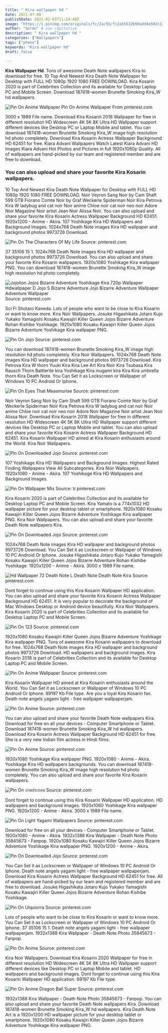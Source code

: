 ```yaml
---
title: " Kira wallpaper hd "
date: 2021-07-08
publishDate: 2021-02-03T11:24:40Z
image: "https://i.pinimg.com/originals/fc/2a/55/fc2a55532b99add4e582c13802b57918.png"
author: "Soren" # use capitalize
description: " Kira wallpaper hd "
categories: ["Wallpapers"]
tags: ["phone"]
keywords: "Kira wallpaper hd"
draft: false

---
```



**Kira Wallpaper Hd**. Tons of awesome Death Note wallpapers Kira to download for free. 10 Top And Newest Kira Death Note Wallpaper for Desktop with FULL HD 1080p 1920 1080 FREE DOWNLOAD. Kira Kosarin 2020 is part of Celebrities Collection and its available for Desktop Laptop PC and Mobile Screen. Download 187418-women Brunette Smoking Kira_W hd wallpapers.

![Pin On Anime Wallpaper](https://i.pinimg.com/736x/72/5d/4a/725d4ac294c3c6eb1af8be0788cd20df.jpg "Pin On Anime Wallpaper")
Pin On Anime Wallpaper From pinterest.com


3000 x 1989 File name. Download Kira Kosarin 2018 Wallpaper for free in different resolution HD Widescreen 4K 5K 8K Ultra HD Wallpaper support different devices like Desktop PC or Laptop Mobile and tablet. You can download 187418-women Brunette Smoking Kira_W image high resolution hd photo completely. Download Kira Kosarin Actress Wallpaper Background HD 62451 for free. Kiara Advani Wallpapers Watch Latest Kiara Advani HD Images Kiara Advani Hot Photos and Pictures in full 1920x1080p Quality. All of wallpapers are hand-picked by our team and registered member and are free to download.

### You can also upload and share your favorite Kira Kosarin wallpapers.

10 Top And Newest Kira Death Note Wallpaper for Desktop with FULL HD 1080p 1920 1080 FREE DOWNLOAD. Noir Veyron Sang Noir by Cam Shaft 599 GTB Fiorano Comte Noir by Graf Weckerle Spiderman Noir Kira Petrova Kira W ladybug and cat noir Noir anime Chloe noir cat noir neo noir Adore Noir Magazine Noir artist Jean Noir Alissa Noir. You can also upload and share your favorite Kira Kosarin Actress Wallpaper Background HD 62451. 1920x1200 - Anime - Akira. 107 Yoshikage Kira HD Wallpapers and Background Images. 1024x768 Death Note images Kira HD wallpaper and background photos 9973726 Download.


![Pin On The Characters Of My Life](https://i.pinimg.com/originals/4e/6e/b0/4e6eb0d436f20f004e2d002f63844f36.jpg "Pin On The Characters Of My Life")
Source: pinterest.com

37 35106 15 1. 1024x768 Death Note images Kira HD wallpaper and background photos 9973726 Download. You can also upload and share your favorite Kira Kosarin wallpapers. 1920x1080 Yoshikage Kira wallpaper PNG. You can download 187418-women Brunette Smoking Kira_W image high resolution hd photo completely.

![Jojolion Jojos Bizarre Adventure Yoshikage Kira 720p Wallpaper Hdwallpaper D Jojo S Bizarre Adventure Jojo Bizarre Adventure Wallpaper Adventure Wallpaper](https://i.pinimg.com/originals/b2/fe/fa/b2fefa4dc4372e0f9b5ce871dbcd0b11.jpg "Jojolion Jojos Bizarre Adventure Yoshikage Kira 720p Wallpaper Hdwallpaper D Jojo S Bizarre Adventure Jojo Bizarre Adventure Wallpaper Adventure Wallpaper")
Source: pinterest.com

Sci Fi Shotaro Kaneda. Lots of people who want to be close to Kira Kosarin or want to know more. Kira Noir Wallpapers. Josuke Higashikata Jotaro Kujo Yukako Yamagishi Kosaku Kawajiri Killer Queen Jojos Bizarre Adventure Rohan Kishibe Yoshikage. 1920x1080 Kosaku Kawajiri Killer Queen Jojos Bizarre Adventure Yoshikage Kira wallpaper PNG.

![Pin On Jojo](https://i.pinimg.com/originals/ec/08/62/ec0862da742f0781f973351ec9aba209.jpg "Pin On Jojo")
Source: pinterest.com

You can download 187418-women Brunette Smoking Kira_W image high resolution hd photo completely. Kira Noir Wallpapers. 1024x768 Death Note images Kira HD wallpaper and background photos 9973726 Download. Kira Petrova Kira W thorn Yuuki Kira Kira Lee Art Kira Noir Kira Tsubasa Kira Rausch Thorn Battlerite kira Yoshikage Kira inugami kira Kira Kira umbrella thorn Kira Death Note. You Can Set it as Lockscreen or Wallpaper of Windows 10 PC Android Or Iphone.

![Pin On Eyes That Measmurise](https://i.pinimg.com/736x/09/27/b0/0927b06423e47b0be88f0e2d1dc61972.jpg "Pin On Eyes That Measmurise")
Source: pinterest.com

Noir Veyron Sang Noir by Cam Shaft 599 GTB Fiorano Comte Noir by Graf Weckerle Spiderman Noir Kira Petrova Kira W ladybug and cat noir Noir anime Chloe noir cat noir neo noir Adore Noir Magazine Noir artist Jean Noir Alissa Noir. Download Kira Kosarin 2018 Wallpaper for free in different resolution HD Widescreen 4K 5K 8K Ultra HD Wallpaper support different devices like Desktop PC or Laptop Mobile and tablet. You can also upload and share your favorite Kira Kosarin Actress Wallpaper Background HD 62451. Kira Kosarin Wallpaper HD aimed at Kira Kosarin enthusiasts around the World. Kira Noir Wallpapers.

![Pin On Downloaded Jojo](https://i.pinimg.com/originals/f9/74/3d/f9743d2c9450e9dfa5b17c3e2b1dace7.jpg "Pin On Downloaded Jojo")
Source: pinterest.com

107 Yoshikage Kira HD Wallpapers and Background Images. Highest Rated Finding Wallpapers View All Subcategories. Kira Noir Wallpapers. 1920x1080 - Anime - Akira. 107 Yoshikage Kira HD Wallpapers and Background Images.

![Pin On Wallpaper Mix](https://i.pinimg.com/originals/e7/4f/6f/e74f6fc31c374c6824b83f918b71413c.jpg "Pin On Wallpaper Mix")
Source: tr.pinterest.com

Kira Kosarin 2020 is part of Celebrities Collection and its available for Desktop Laptop PC and Mobile Screen. Kira Yamato is a 774x1032 HD wallpaper picture for your desktop tablet or smartphone. 1920x1080 Kosaku Kawajiri Killer Queen Jojos Bizarre Adventure Yoshikage Kira wallpaper PNG. Kira Noir Wallpapers. You can also upload and share your favorite Death Note wallpapers Kira.

![Pin On Downloaded Jojo](https://i.pinimg.com/originals/3c/5b/c0/3c5bc0af952788be31f37e224e21651f.jpg "Pin On Downloaded Jojo")
Source: pinterest.com

1024x768 Death Note images Kira HD wallpaper and background photos 9973726 Download. You Can Set it as Lockscreen or Wallpaper of Windows 10 PC Android Or Iphone. Josuke Higashikata Jotaro Kujo Yukako Yamagishi Kosaku Kawajiri Killer Queen Jojos Bizarre Adventure Rohan Kishibe Yoshikage. 1920x1200 - Anime - Akira. 3000 x 1989 File name.

![Hd Wallpaper 72 Death Note L Death Note Death Note Kira](https://i.pinimg.com/originals/30/ec/c1/30ecc1eb2b12baf396e059274db46983.jpg "Hd Wallpaper 72 Death Note L Death Note Death Note Kira")
Source: pinterest.com

Dont forget to continue using this Kira Kosarin Wallpaper HD application. You can also upload and share your favorite Kira Kosarin Actress Wallpaper Background HD 62451. It is very popular to decorate the background of Mac Windows Desktop or Android device beautifully. Kira Noir Wallpapers. Kira Kosarin 2020 is part of Celebrities Collection and its available for Desktop Laptop PC and Mobile Screen.

![Pin On 123](https://i.pinimg.com/originals/46/1d/97/461d970e6393b56d7d0b222ccd8dc8c4.jpg "Pin On 123")
Source: pinterest.com

1920x1080 Kosaku Kawajiri Killer Queen Jojos Bizarre Adventure Yoshikage Kira wallpaper PNG. Tons of awesome Kira Kosarin wallpapers to download for free. 1024x768 Death Note images Kira HD wallpaper and background photos 9973726 Download. HD wallpapers and background images. Kira Kosarin 2018 is part of Celebrities Collection and its available for Desktop Laptop PC and Mobile Screen.

![Pin On Anime Wallpaper](https://i.pinimg.com/736x/72/5d/4a/725d4ac294c3c6eb1af8be0788cd20df.jpg "Pin On Anime Wallpaper")
Source: pinterest.com

Kira Kosarin Wallpaper HD aimed at Kira Kosarin enthusiasts around the World. You Can Set it as Lockscreen or Wallpaper of Windows 10 PC Android Or Iphone. 69197 Kb File type. Are you a loyal Kira Kosarin fan. Death note angels yagami light - free wallpaper wallpaperjam.

![Pin On Anime](https://i.pinimg.com/originals/05/25/30/052530c854612bacea9c2ed88009aa1d.jpg "Pin On Anime")
Source: pinterest.com

You can also upload and share your favorite Death Note wallpapers Kira. Download for free on all your devices - Computer Smartphone or Tablet. Download 187418-women Brunette Smoking Kira_W hd wallpapers. Download Kira Kosarin Actress Wallpaper Background HD 62451 for free. She is a very new Indian film actress in Hindi films.

![Pin On Anime](https://i.pinimg.com/originals/24/18/78/241878189fd917ec260a44a9ab247a42.jpg "Pin On Anime")
Source: pinterest.com

1920x1080 Yoshikage Kira wallpaper PNG. 1920x1080 - Anime - Akira. Yoshikage Kira HD wallpapers backgrounds. You can download 187418-women Brunette Smoking Kira_W image high resolution hd photo completely. You can also upload and share your favorite Kira Kosarin wallpapers.

![Pin On ภาพประกอบ](https://i.pinimg.com/originals/85/fd/2c/85fd2c2d1f4897f18ad6de5e6bacd87c.jpg "Pin On ภาพประกอบ")
Source: pinterest.com

Dont forget to continue using this Kira Kosarin Wallpaper HD application. HD wallpapers and background images. 1920x1080 Yoshikage Kira wallpaper PNG. 1920x1200 - Anime - Akira. 3000 x 1989 File name.

![Pin On Light Yagami Wallpapers](https://i.pinimg.com/originals/94/db/7a/94db7a48af5c0e1550bb0d8f486c00a6.jpg "Pin On Light Yagami Wallpapers")
Source: pinterest.com

Download for free on all your devices - Computer Smartphone or Tablet. 1920x1080 - Anime - Akira. 1932x1388 Kira Wallpaper - Death Note Photo 35845673 - Fanpop. 1920x1080 Kosaku Kawajiri Killer Queen Jojos Bizarre Adventure Yoshikage Kira wallpaper PNG. 1920x1200 - Anime - Akira.

![Pin On Downloaded Jojo](https://i.pinimg.com/originals/fc/06/a4/fc06a40cb09d13ac23b594630179c782.jpg "Pin On Downloaded Jojo")
Source: pinterest.com

You Can Set it as Lockscreen or Wallpaper of Windows 10 PC Android Or Iphone. Death note angels yagami light - free wallpaper wallpaperjam. Download Kira Kosarin Actress Wallpaper Background HD 62451 for free. All of wallpapers are hand-picked by our team and registered member and are free to download. Josuke Higashikata Jotaro Kujo Yukako Yamagishi Kosaku Kawajiri Killer Queen Jojos Bizarre Adventure Rohan Kishibe Yoshikage.

![Pin On Ulquiorra](https://i.pinimg.com/originals/27/53/88/275388f4a44909b45af01cd2134b58e7.jpg "Pin On Ulquiorra")
Source: pinterest.com

Lots of people who want to be close to Kira Kosarin or want to know more. You Can Set it as Lockscreen or Wallpaper of Windows 10 PC Android Or Iphone. 37 35106 15 1. Death note angels yagami light - free wallpaper wallpaperjam. 1932x1388 Kira Wallpaper - Death Note Photo 35845673 - Fanpop.

![Pin On Anime](https://i.pinimg.com/564x/48/48/d5/4848d570f0a0d54a1735826f0df2a934.jpg "Pin On Anime")
Source: pinterest.com

Kira Noir Wallpapers. Download Kira Kosarin 2020 Wallpaper for free in different resolution HD Widescreen 4K 5K 8K Ultra HD Wallpaper support different devices like Desktop PC or Laptop Mobile and tablet. HD wallpapers and background images. Dont forget to continue using this Kira Kosarin Wallpaper HD application. 69197 Kb File type.

![Pin On Anime Dragon Ball Super](https://i.pinimg.com/originals/fc/2a/55/fc2a55532b99add4e582c13802b57918.png "Pin On Anime Dragon Ball Super")
Source: pinterest.com

1932x1388 Kira Wallpaper - Death Note Photo 35845673 - Fanpop. You can also upload and share your favorite Death Note wallpapers Kira. Download 187418-women Brunette Smoking Kira_W hd wallpapers. Kira Death Note Art is a 1920x1200 HD wallpaper picture for your desktop tablet or smartphone. 1920x1080 Kosaku Kawajiri Killer Queen Jojos Bizarre Adventure Yoshikage Kira wallpaper PNG.

